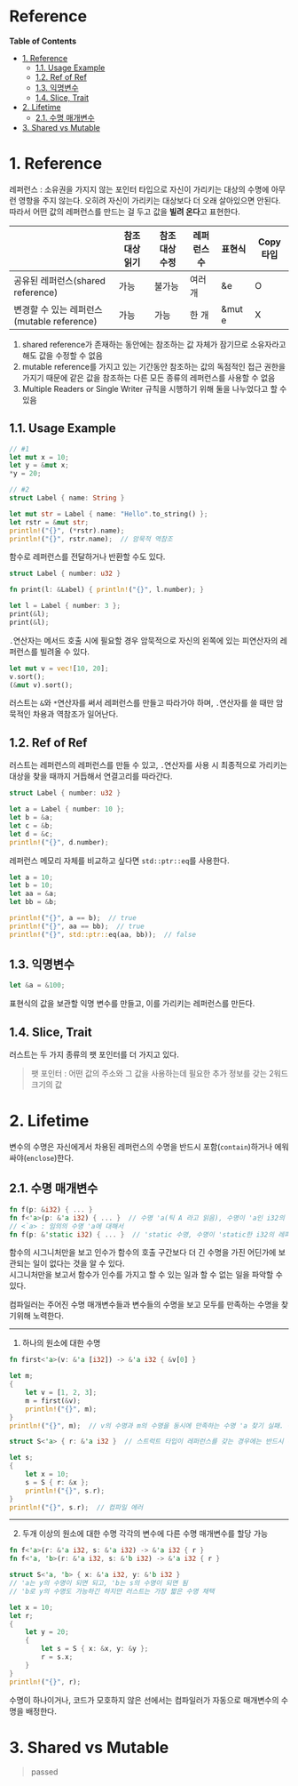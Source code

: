 Reference <!-- omit in toc -->
===

**Table of Contents**
- [1. Reference](#1-reference)
  - [1.1. Usage Example](#11-usage-example)
  - [1.2. Ref of Ref](#12-ref-of-ref)
  - [1.3. 익명변수](#13-익명변수)
  - [1.4. Slice, Trait](#14-slice-trait)
- [2. Lifetime](#2-lifetime)
  - [2.1. 수명 매개변수](#21-수명-매개변수)
- [3. Shared vs Mutable](#3-shared-vs-mutable)


# 1. Reference
레퍼런스 : 소유권을 가지지 않는 포인터 타입으로 자신이 가리키는 대상의 수명에 아무런 영항을 주지 않는다. 오히려 자신이 가리키는 대상보다 더 오래 살아있으면 안된다. 따라서 어떤 값의 레퍼런스를 만드는 걸 두고 값을 **빌려 온다**고 표현한다.

||참조 대상 읽기|참조 대상 수정|레퍼런스 수|표현식|Copy타입|
|---|---|---|---|---|---|
|공유된 레퍼런스(shared reference)|가능|불가능|여러 개|&e|O|
|변경할 수 있는 레퍼런스(mutable reference)|가능|가능|한 개|&mut e|X|
1. shared reference가 존재하는 동안에는 참조하는 값 자체가 잠기므로 소유자라고 해도 값을 수정할 수 없음
2. mutable reference를 가지고 있는 기간동안 참조하는 값의 독점적인 접근 권한을 가지기 때문에 같은 값을 참조하는 다른 모든 종류의 레퍼런스를 사용할 수 없음
3. Multiple Readers or Single Writer 규칙을 시행하기 위해 둘을 나누었다고 할 수 있음  

## 1.1. Usage Example
```rust
// #1
let mut x = 10;
let y = &mut x;
*y = 20;

// #2
struct Label { name: String }

let mut str = Label { name: "Hello".to_string() };
let rstr = &mut str;
println!("{}", (*rstr).name);
println!("{}", rstr.name);  // 암묵적 역참조
```

함수로 레퍼런스를 전달하거나 반환할 수도 있다.
```rust
struct Label { number: u32 }

fn print(l: &Label) { println!("{}", l.number); }

let l = Label { number: 3 };
print(&l);
print(&l);
```

`.`연산자는 메서드 호출 시에 필요할 경우 암묵적으로 자신의 왼쪽에 있는 피연산자의 레퍼런스를 빌려올 수 있다.
```rust
let mut v = vec![10, 20];
v.sort();
(&mut v).sort();
```

러스트는 `&`와 `*`연산자를 써서 레퍼런스를 만들고 따라가야 하며, `.`연산자를 쓸 때만 암묵적인 차용과 역참조가 일어난다.

## 1.2. Ref of Ref
러스트는 레퍼런스의 레퍼런스를 만들 수 있고, `.`연산자를 사용 시 최종적으로 가리키는 대상을 찾을 때까지 거듭해서 연결고리를 따라간다.
```rust
struct Label { number: u32 }

let a = Label { number: 10 };
let b = &a;
let c = &b;
let d = &c;
println!("{}", d.number);
```

레퍼런스 메모리 자체를 비교하고 싶다면 `std::ptr::eq`를 사용한다.
```rust
let a = 10;
let b = 10;
let aa = &a;
let bb = &b;

println!("{}", a == b);  // true
println!("{}", aa == bb);  // true
println!("{}", std::ptr::eq(aa, bb));  // false
```

## 1.3. 익명변수
```rust
let &a = &100;
```
표현식의 값을 보관할 익명 변수를 만들고, 이를 가리키는 레퍼런스를 만든다.

## 1.4. Slice, Trait
러스트는 두 가지 종류의 팻 포인터를 더 가지고 있다.
> 팻 포인터 : 어떤 값의 주소와 그 값을 사용하는데 필요한 추가 정보를 갖는 2워드 크기의 값

# 2. Lifetime
변수의 수명은 자신에게서 차용된 레퍼런스의 수명을 반드시 포함(`contain`)하거나 에워싸야(`enclose`)한다.

## 2.1. 수명 매개변수
```rust
fn f(p: &i32) { ... }
fn f<'a>(p: &'a i32) { ... }  // 수명 'a(틱 A 라고 읽음), 수명이 'a인 i32의 레퍼런스를 받는 함수를 정의. (<'a>는 생략 가능?)
// <`a> : 임의의 수명 'a에 대해서
fn f(p: &'static i32) { ... }  // 'static 수명, 수명이 'static한 i32의 레퍼런스를 받는 함수를 정의
```
함수의 시그니처만을 보고 인수가 함수의 호출 구간보다 더 긴 수명을 가진 어딘가에 보관되는 일이 없다는 것을 알 수 있다.  
시그니처만을 보고서 함수가 인수를 가지고 할 수 있는 일과 할 수 없는 일을 파악할 수 있다.  

컴파일러는 주어진 수명 매개변수들과 변수들의 수명을 보고 모두를 만족하는 수명을 찾기위해 노력한다.

---
1. 하나의 원소에 대한 수명
```rust
fn first<'a>(v: &'a [i32]) -> &'a i32 { &v[0] }

let m;
{
    let v = [1, 2, 3];
    m = first(&v);
    println!("{}", m);
}
println!("{}", m);  // v의 수명과 m의 수명을 동시에 만족하는 수명 'a 찾기 실패. 컴파일 에러
```
```rust
struct S<'a> { r: &'a i32 }  // 스트럭트 타입이 레퍼런스를 갖는 경우에는 반드시 해당 레퍼런스의 수명을 지정해야함

let s;
{
    let x = 10;
    s = S { r: &x };
    println!("{}", s.r);
}
println!("{}", s.r);  // 컴파일 에러
```

---
2. 두개 이상의 원소에 대한 수명
각각의 변수에 다른 수명 매개변수를 할당 가능
```rust
fn f<'a>(r: &'a i32, s: &'a i32) -> &'a i32 { r }
fn f<'a, 'b>(r: &'a i32, s: &'b i32) -> &'a i32 { r }
```
```rust
struct S<'a, 'b> { x: &'a i32, y: &'b i32 }
// 'a는 y의 수명이 되면 되고, 'b는 s의 수명이 되면 됨
// 'b로 y의 수명도 가능하긴 하지만 러스트는 가장 짧은 수명 채택

let x = 10;
let r;
{
    let y = 20;
    {
        let s = S { x: &x, y: &y };
        r = s.x;
    }
}
println!("{}", r);
```

수명이 하나이거나, 코드가 모호하지 않은 선에서는 컴파일러가 자동으로 매개변수의 수명을 배정한다.

# 3. Shared vs Mutable
> passed